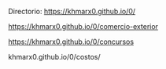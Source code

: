 Directorio: https://khmarx0.github.io/0/

https://khmarx0.github.io/0/comercio-exterior <br>

https://khmarx0.github.io/0/concursos

khmarx0.github.io/0/costos/
